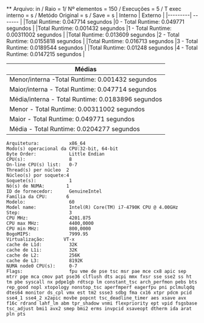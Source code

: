 ** Arquivo: in / Raio = 1/ Nº elementos = 150 / Execuções = 5 / T exec interno = s / Metódo Original = s / Save = s
| Interno | Externo |
|---------| ------- |
|Total Runtime: 0.047714 segundos |0 - Total Runtime: 0.049771 segundos |
|Total Runtime: 0.001432 segundos |1 - Total Runtime: 0.00311002 segundos |
|Total Runtime: 0.013609 segundos |2 - Total Runtime: 0.0155818 segundos |
|Total Runtime: 0.016713 segundos |3 - Total Runtime: 0.0189544 segundos |
|Total Runtime: 0.01248 segundos |4 - Total Runtime: 0.0147215 segundos |
 
|Médias|
|------|
|Menor/interna -Total Runtime: 0.001432 segundos |
|Maior/interna - Total Runtime: 0.047714 segundos |
|Média/interna - Total Runtime: 0.0183896 segundos |
Menor - Total Runtime: 0.00311002 segundos |
Maior - Total Runtime: 0.049771 segundos |
Média - Total Runtime: 0.0204277 segundos |
```<code>
Arquitetura:           x86_64
Modo(s) operacional da CPU:32-bit, 64-bit
Byte Order:            Little Endian
CPU(s):                8
On-line CPU(s) list:   0-7
Thread(s) per núcleo  2
Núcleo(s) por soquete:4
Soquete(s):            1
Nó(s) de NUMA:        1
ID de fornecedor:      GenuineIntel
Família da CPU:       6
Modelo:                60
Model name:            Intel(R) Core(TM) i7-4790K CPU @ 4.00GHz
Step:                  3
CPU MHz:               4201.875
CPU max MHz:           4400,0000
CPU min MHz:           800,0000
BogoMIPS:              7999.95
Virtualização:       VT-x
cache de L1d:          32K
cache de L1i:          32K
cache de L2:           256K
cache de L3:           8192K
NUMA node0 CPU(s):     0-7
Flags:                 fpu vme de pse tsc msr pae mce cx8 apic sep mtrr pge mca cmov pat pse36 clflush dts acpi mmx fxsr sse sse2 ss ht tm pbe syscall nx pdpe1gb rdtscp lm constant_tsc arch_perfmon pebs bts rep_good nopl xtopology nonstop_tsc aperfmperf eagerfpu pni pclmulqdq dtes64 monitor ds_cpl vmx est tm2 ssse3 sdbg fma cx16 xtpr pdcm pcid sse4_1 sse4_2 x2apic movbe popcnt tsc_deadline_timer aes xsave avx f16c rdrand lahf_lm abm tpr_shadow vnmi flexpriority ept vpid fsgsbase tsc_adjust bmi1 avx2 smep bmi2 erms invpcid xsaveopt dtherm ida arat pln pts
